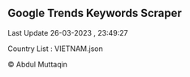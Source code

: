 

## Google Trends Keywords Scraper 
 
Last Update 26-03-2023 , 23:49:27

Country List :
VIETNAM.json



© Abdul Muttaqin 
